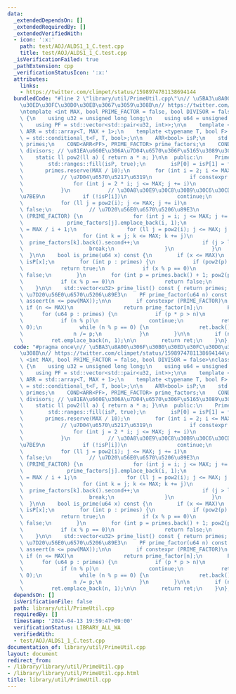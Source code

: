 ```yaml
---
data:
  _extendedDependsOn: []
  _extendedRequiredBy: []
  _extendedVerifiedWith:
  - icon: ':x:'
    path: test/AOJ/ALDS1_1_C.test.cpp
    title: test/AOJ/ALDS1_1_C.test.cpp
  _isVerificationFailed: true
  _pathExtension: cpp
  _verificationStatusIcon: ':x:'
  attributes:
    links:
    - https://twitter.com/climpet/status/1598974781138694144
  bundledCode: "#line 2 \"library/util/PrimeUtil.cpp\"\n// \u5BA3\u8A00\u306F\u30B0\
    \u30ED\u30FC\u30D0\u30EB\u3067\u3059\u308B\n// https://twitter.com/climpet/status/1598974781138694144\n\
    \ntemplate <int MAX, bool PRIME_FACTOR = false, bool DIVISOR = false>\nclass PrimeUtil\
    \ {\n    using u32 = unsigned long long;\n    using u64 = unsigned long long;\n\
    \    using PF = std::vector<std::pair<u32, int>>;\n\n    template <int MAX> using\
    \ ARR = std::array<T, MAX + 1>;\n    template <typename T, bool F> using COND\
    \ = std::conditional_t<F, T, bool>;\n\n    ARR<bool> isP;\n    std::vector<u32>\
    \ primes;\n    COND<ARR<PF>, PRIME_FACTOR> prime_factors;\n    COND<ARR<std::vector<u32>>>\
    \ divisors; // \u81EA\u660E\u306A\u7D04\u6570\u306F\u5165\u3089\u306A\u3044\n\n\
    \    static ll pow2(ll a) { return a * a; }\n\n  public:\n    PrimeUtil() {\n\
    \        std::ranges::fill(isP, true);\n        isP[0] = isP[1] = false;\n\n \
    \       primes.reserve(MAX / 10);\n        for (int i = 2; i <= MAX; i++) {\n\
    \            // \u7D04\u6570\u5217\u6319\n            if constexpr (DIVISOR) {\n\
    \                for (int j = 2 * i; j <= MAX; j += i)\n                    divisors[j].push_back(i);\n\
    \            }\n            // \u30A8\u30E9\u30C8\u30B9\u30C6\u30CD\u30B9\u306E\
    \u7BE9\n            if (!isP[i])\n                continue;\n            primes.push_back(i);\n\
    \            for (ll j = pow2(i); j <= MAX; j += i)\n                isP[j] =\
    \ false;\n            // \u7D20\u56E0\u6570\u5206\u89E3\n            if constexpr\
    \ (PRIME_FACTOR) {\n                for (int j = i; j <= MAX; j += i)\n      \
    \              prime_factors[j].emplace_back(i, 1);\n                int limit\
    \ = MAX / i + 1;\n                for (ll j = pow2(i); j <= MAX; j *= i) {\n \
    \                   for (int k = j; k <= MAX; k += j)\n                      \
    \  prime_factors[k].back().second++;\n                    if (j > limit)\n   \
    \                     break;\n                }\n            }\n        }\n  \
    \  }\n\n    bool is_prime(u64 x) const {\n        if (x <= MAX)\n            return\
    \ isP[x];\n        for (int p : primes) {\n            if (pow2(p) > x)\n    \
    \            return true;\n            if (x % p == 0)\n                return\
    \ false;\n        }\n        for (int p = primes.back() + 1; pow2(p) <= x; p++)\n\
    \            if (x % p == 0)\n                return false;\n        return true;\n\
    \    }\n\n    std::vector<u32> prime_list() const { return primes; }\n\n    //\
    \ \u7D20\u56E0\u6570\u5206\u89E3\n    PF prime_factor(u64 n) const {\n       \
    \ asseert(n <= pow(MAX));\n\n        if constexpr (PRIME_FACTOR)\n           \
    \ if (n <= MAX)\n                return prime_factor[n];\n        PF ret;\n  \
    \      for (u64 p : primes) {\n            if (p * p > n)\n                break;\n\
    \            if (n % p)\n                continue;\n            ret.emplace_back(p,\
    \ 0);\n            while (n % p == 0) {\n                ret.back().second++;\n\
    \                n /= p;\n            }\n        }\n\n        if (n > 1)\n   \
    \         ret.emplace_back(n, 1);\n\n        return ret;\n    }\n};\n"
  code: "#pragma once\n// \u5BA3\u8A00\u306F\u30B0\u30ED\u30FC\u30D0\u30EB\u3067\u3059\
    \u308B\n// https://twitter.com/climpet/status/1598974781138694144\n\ntemplate\
    \ <int MAX, bool PRIME_FACTOR = false, bool DIVISOR = false>\nclass PrimeUtil\
    \ {\n    using u32 = unsigned long long;\n    using u64 = unsigned long long;\n\
    \    using PF = std::vector<std::pair<u32, int>>;\n\n    template <int MAX> using\
    \ ARR = std::array<T, MAX + 1>;\n    template <typename T, bool F> using COND\
    \ = std::conditional_t<F, T, bool>;\n\n    ARR<bool> isP;\n    std::vector<u32>\
    \ primes;\n    COND<ARR<PF>, PRIME_FACTOR> prime_factors;\n    COND<ARR<std::vector<u32>>>\
    \ divisors; // \u81EA\u660E\u306A\u7D04\u6570\u306F\u5165\u3089\u306A\u3044\n\n\
    \    static ll pow2(ll a) { return a * a; }\n\n  public:\n    PrimeUtil() {\n\
    \        std::ranges::fill(isP, true);\n        isP[0] = isP[1] = false;\n\n \
    \       primes.reserve(MAX / 10);\n        for (int i = 2; i <= MAX; i++) {\n\
    \            // \u7D04\u6570\u5217\u6319\n            if constexpr (DIVISOR) {\n\
    \                for (int j = 2 * i; j <= MAX; j += i)\n                    divisors[j].push_back(i);\n\
    \            }\n            // \u30A8\u30E9\u30C8\u30B9\u30C6\u30CD\u30B9\u306E\
    \u7BE9\n            if (!isP[i])\n                continue;\n            primes.push_back(i);\n\
    \            for (ll j = pow2(i); j <= MAX; j += i)\n                isP[j] =\
    \ false;\n            // \u7D20\u56E0\u6570\u5206\u89E3\n            if constexpr\
    \ (PRIME_FACTOR) {\n                for (int j = i; j <= MAX; j += i)\n      \
    \              prime_factors[j].emplace_back(i, 1);\n                int limit\
    \ = MAX / i + 1;\n                for (ll j = pow2(i); j <= MAX; j *= i) {\n \
    \                   for (int k = j; k <= MAX; k += j)\n                      \
    \  prime_factors[k].back().second++;\n                    if (j > limit)\n   \
    \                     break;\n                }\n            }\n        }\n  \
    \  }\n\n    bool is_prime(u64 x) const {\n        if (x <= MAX)\n            return\
    \ isP[x];\n        for (int p : primes) {\n            if (pow2(p) > x)\n    \
    \            return true;\n            if (x % p == 0)\n                return\
    \ false;\n        }\n        for (int p = primes.back() + 1; pow2(p) <= x; p++)\n\
    \            if (x % p == 0)\n                return false;\n        return true;\n\
    \    }\n\n    std::vector<u32> prime_list() const { return primes; }\n\n    //\
    \ \u7D20\u56E0\u6570\u5206\u89E3\n    PF prime_factor(u64 n) const {\n       \
    \ asseert(n <= pow(MAX));\n\n        if constexpr (PRIME_FACTOR)\n           \
    \ if (n <= MAX)\n                return prime_factor[n];\n        PF ret;\n  \
    \      for (u64 p : primes) {\n            if (p * p > n)\n                break;\n\
    \            if (n % p)\n                continue;\n            ret.emplace_back(p,\
    \ 0);\n            while (n % p == 0) {\n                ret.back().second++;\n\
    \                n /= p;\n            }\n        }\n\n        if (n > 1)\n   \
    \         ret.emplace_back(n, 1);\n\n        return ret;\n    }\n};\n"
  dependsOn: []
  isVerificationFile: false
  path: library/util/PrimeUtil.cpp
  requiredBy: []
  timestamp: '2024-04-13 19:59:47+09:00'
  verificationStatus: LIBRARY_ALL_WA
  verifiedWith:
  - test/AOJ/ALDS1_1_C.test.cpp
documentation_of: library/util/PrimeUtil.cpp
layout: document
redirect_from:
- /library/library/util/PrimeUtil.cpp
- /library/library/util/PrimeUtil.cpp.html
title: library/util/PrimeUtil.cpp
---
```

